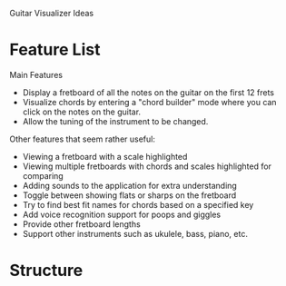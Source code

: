 Guitar Visualizer Ideas

Feature List
============

Main Features
- Display a fretboard of all the notes on the guitar on the first 12 frets
- Visualize chords by entering a "chord builder" mode where you can click on the notes on the guitar.
- Allow the tuning of the instrument to be changed.

Other features that seem rather useful:
- Viewing a fretboard with a scale highlighted
- Viewing multiple fretboards with chords and scales highlighted for comparing
- Adding sounds to the application for extra understanding
- Toggle between showing flats or sharps on the fretboard
- Try to find best fit names for chords based on a specified key
- Add voice recognition support for poops and giggles
- Provide other fretboard lengths
- Support other instruments such as ukulele, bass, piano, etc.

Structure
=========